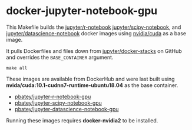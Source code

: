 # docker-jupyter-notebook-gpu

This Makefile builds the [jupyter/r-notebook](https://hub.docker.com/r/jupyter/r-notebook)
[jupyter/scipy-notebook](https://hub.docker.com/r/jupyter/scipy-notebook), and
[jupyter/datascience-notebook](https://hub.docker.com/r/jupyter/datascience-notebook)
docker images using [nvidia/cuda](https://hub.docker.com/r/nvidia/cuda/) as a base image.

It pulls Dockerfiles and files down from [jupyter/docker-stacks](https://github.com/jupyter/docker-stacks)
on GitHub and overrides the `BASE_CONTAINER` argument.

`make all`

These images are available from DockerHub and were last built using **nvida/cuda:10.1-cudnn7-runtime-ubuntu18.04** as
the base container.

- [pbatey/jupyter-r-notebook-gpu](https://cloud.docker.com/repository/docker/pbatey/jupyter-r-notebook-gpu)
- [pbatey/jupyter-scipy-notebook-gpu](https://cloud.docker.com/repository/docker/pbatey/jupyter-scipy-notebook-gpu)
- [pbatey/jupyter-datascience-notebook-gpu](https://cloud.docker.com/repository/docker/pbatey/jupyter-datascience-notebook-gpu)

Running these images requires **docker-nvidia2** to be installed.
